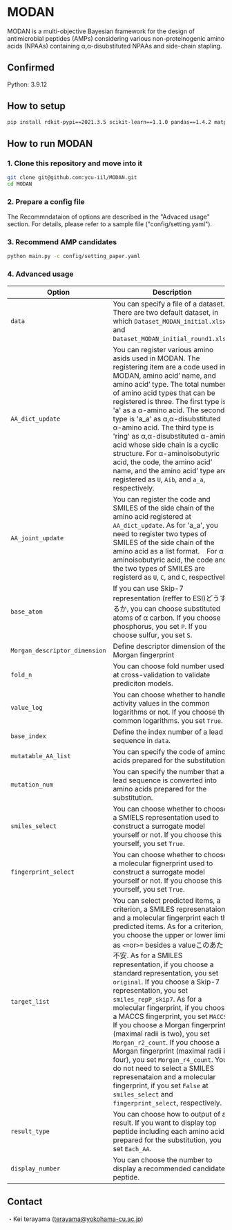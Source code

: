 # MODAN

MODAN is a multi-objective Bayesian framework for the design of antimicrobial peptides (AMPs) considering various non-proteinogenic amino acids (NPAAs) containing α,α-disubstituted NPAAs and side-chain stapling.

## Confirmed
Python: 3.9.12

## How to setup
```bash
pip install rdkit-pypi==2021.3.5 scikit-learn==1.1.0 pandas==1.4.2 matplotlib==3.5.2 pyyaml==6.0 physbo==1.0.1 mordred==1.2.0 openpyxl==3.0.10
```

## How to run MODAN

### 1. Clone this repository and move into it
```bash
git clone git@github.com:ycu-iil/MODAN.git
cd MODAN
```

### 2. Prepare a config file
The Recommndataion of options are described in the "Advaced usage" section. For details, please refer to a sample file ("config/setting.yaml").

### 3. Recommend AMP candidates 
```bash
python main.py -c config/setting_paper.yaml
```

### 4. Advanced usage

| Option  | Description |
| ------------- | ------------- |
| `data`  | You can specify a file of a dataset. There are two default dataset, in which `Dataset_MODAN_initial.xlsx` and `Dataset_MODAN_initial_round1.xlsx`. |
| `AA_dict_update`  | You can register various amino asids used in MODAN. The registering item are a code used in MODAN, amino acid’ name, and amino acid’ type. The total number of amino acid types that can be registered is three. The first type is 'a' as a α-amino acid. The second type is 'a_a' as α,α-disubstituted α-amino acid. The third type is 'ring' as α,α-disubstituted α-amino acid whose side chain is a cyclic structure. For α-aminoisobutyric acid, the code, the amino acid’ name, and the amino acid’ type are registered as `U`, `Aib`, and `a_a`, respectively. |
| `AA_joint_update` | You can register the code and SMILES of the side chain of the amino acid registered at `AA_dict_update`. As for 'a_a', you need to register two types of SMILES of the side chain of the amino acid as a list format.　For α-aminoisobutyric acid, the code and the two types of SMILES are registerd as `U`, `C`, and `C`, respectively.|
| `base_atom` | If you can use Skip-7 representation (reffer to ESI)どうするか, you can choose substituted atoms of α carbon. If you choose phosphorus, you set `P`. If you choose sulfur, you set `S`.　|
| `Morgan_descriptor_dimension` | Define descriptor dimension of the Morgan fingerprint |
| `fold_n` | You can choose fold number used at cross-validation to validate prediciton models. |
| `value_log` |  You can choose whether to handle activity values in the common logarithms or not. If you choose the common logarithms. you set `True`. |
| `base_index` | Define the index number of a lead sequence in `data`. |
| `mutatable_AA_list` | You can specify the code of amino acids prepared for the substitution. |
| `mutation_num` | You can specify the number that a lead sequence is converted into amino acids prepared for the substitution. |
| `smiles_select` | You can choose whether to choose a SMIELS representation used to construct a surrogate model yourself or not. If you choose this yourself, you set `True`. |
| `fingerprint_select` | You can choose whether to choose a molecular fignerprint used to construct a surrogate model yourself or not. If you choose this yourself, you set `True`. |
|`target_list`| You can select predicted items, a criterion, a SMILES represenataion, and a molecular fingerprint each the predicted items. As for a criterion, you choose the upper or lower limit as `<=`or`>=` besides a valueこのあたり不安. As for a SMILES representation, if you choose a standard representation, you set `original`. If you choose a Skip-7 representation, you set `smiles_repP_skip7`. As for a molecular fingerprint, if you choose a MACCS fingerprint, you set `MACCS`. If you choose a Morgan fingerprint (maximal radii is two), you set `Morgan_r2_count`. If you choose a Morgan fingerprint (maximal radii is four), you set `Morgan_r4_count`. You do not need to select a SMILES represenataion and a molecular fingerprint, if you set `False` at `smiles_select` and `fingerprint_select`, respectively. |
| `result_type` | You can choose how to output of a result. If you want to display top peptide including each amino acids prepared for the substitution, you set `Each_AA`. |
| `display_number` | You can choose the number to display a recommended candidate peptide. |

## Contact
・Kei terayama (terayama@yokohama-cu.ac.jp)
